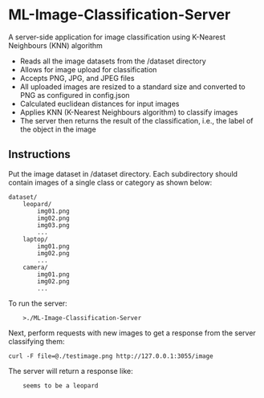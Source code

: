 
# ML-Image-Classification-Server
A server-side application for image classification using K-Nearest Neighbours (KNN) algorithm


- Reads all the image datasets from the /dataset directory
- Allows for image upload for classification
- Accepts PNG, JPG, and JPEG files
- All uploaded images are resized to a standard size and converted to PNG as configured in config.json
- Calculated euclidean distances for input images
- Applies KNN (K-Nearest Neighbours algorithm) to classify images
- The server then returns the result of the classification, i.e., the label of the object in the image


## Instructions

Put the image dataset in /dataset directory. Each subdirectory should contain images of a single class or category as shown below:

```
dataset/
    leopard/
        img01.png
        img02.png
        img03.png
        ...
    laptop/
        img01.png
        img02.png
        ...
    camera/
        img01.png
        img02.png
        ...
```

To run the server:
```
    >./ML-Image-Classification-Server
```

Next, perform requests with new images to get a response from the server classifying them:

```
curl -F file=@./testimage.png http://127.0.0.1:3055/image
```

The server will return a response like:
```
    seems to be a leopard
```
